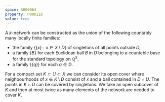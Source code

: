```yaml
---
space: S000064
property: P000118
value: true
---
```


A $k$-network can be constructed as the union of the following countably many locally finite families:
- the family $\{ \{x\}:x\in X\setminus D\}$ of singletons of all points outside $D$, 
- a family $\{B\}$ for each Euclidean ball $B$ in $D$ belonging to a countable base for the standard topology on  $\mathbb Q^2$,
- a family $\{\{q\}\}$ for each $q\in D$.

For a compact set $K\subset U\subset X$ we can consider its open cover where neighbourhoods of $x\in K\setminus D$ consist of $x$ and a ball contained in $D\cap U$. The points in $K\cap D$ can be covered by singletons. We take an open subcover of $K$ and then at most twice as many elements of the network are needed to cover $K$.

